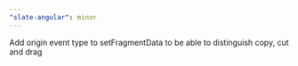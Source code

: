 ```yaml
---
"slate-angular": minor
---
```


Add origin event type to setFragmentData to be able to distinguish copy, cut and drag

